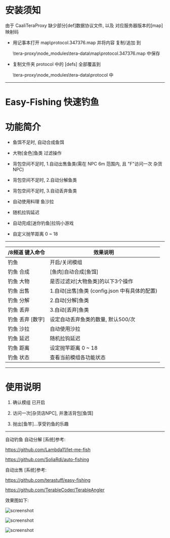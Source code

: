 # 安装须知

由于 CaaliTeraProxy 缺少部分[def]数据协议文件, 以及 对应服务器版本的[map]映射码

- 用记事本打开 map\protocol.347376.map 并将内容 复制/追加 到

    \tera-proxy\node_modules\tera-data\map\protocol.347376.map 中保存

- 复制文件夹 protocol 中的 [defs] 全部覆盖到

    \tera-proxy\node_modules\tera-data\protocol 中

------

Easy-Fishing 快速钓鱼
======

# 功能简介

- 鱼饵不足时, 自动合成鱼饵

- 大物[金色]鱼类 过滤操作

- 背包空间不足时, 1.自动出售鱼类(需在 NPC 6m 范围内, 且 "F"访问一次 杂货NPC)

- 背包空间不足时, 2.自动分解鱼类

- 背包空间不足时, 3.自动丢弃鱼类

- 自动使用料理 鱼沙拉

- 随机拉钩延迟

- 自动完成[迷你钓鱼]拉钩小游戏

- 自定义抛竿距离 0 ~ 18

------

/8频道 键入命令 | 效果说明
--- | ---
钓鱼 | 开启/关闭模组
钓鱼 合成 | [鱼肉]自动合成[鱼饵]
钓鱼 大物 | 是否过滤对[大物鱼类]的以下3个操作
钓鱼 出售 | 1.自动[出售]鱼类 (config.json 中有具体的配置)
钓鱼 分解 | 2.自动[分解]鱼类
钓鱼 丢弃 | 3.自动[丢弃]鱼类
钓鱼 丢弃 [数字] | 设定自动丢弃鱼类的数量, 默认500/次
钓鱼 沙拉 | 自动使用沙拉
钓鱼 延迟 | 随机拉钩延迟
钓鱼 距离 | 设定抛竿距离 0 ~ 18
钓鱼 状态 | 查看当前模组各功能状态

------

# 使用说明

1) 确认模组 已开启

2) 访问一次[杂货店NPC], 并激活背包[鱼饵]

3) 抛出[鱼竿]...享受钓鱼的乐趣

------

自动钓鱼 自动分解 [系统]参考:

https://github.com/Lambda11/let-me-fish

https://github.com/SoliaRdi/auto-fishing

自动出售 [系统]参考:

https://github.com/terastuff/easy-fishing

https://github.com/TerableCoder/TerableAngler

效果图如下:

![screenshot](https://github.com/zc149352394/Easy-Fishing/blob/master/screenshot/01.png)

![screenshot](https://github.com/zc149352394/Easy-Fishing/blob/master/screenshot/02.png)

![screenshot](https://github.com/zc149352394/Easy-Fishing/blob/master/screenshot/03.png)
